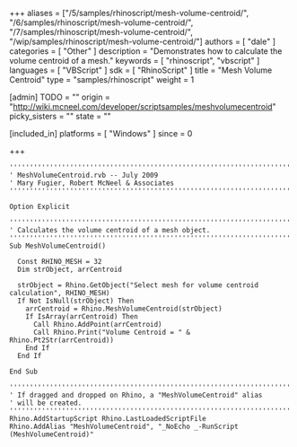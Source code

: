 +++
aliases = ["/5/samples/rhinoscript/mesh-volume-centroid/", "/6/samples/rhinoscript/mesh-volume-centroid/", "/7/samples/rhinoscript/mesh-volume-centroid/", "/wip/samples/rhinoscript/mesh-volume-centroid/"]
authors = [ "dale" ]
categories = [ "Other" ]
description = "Demonstrates how to calculate the volume centroid of a mesh."
keywords = [ "rhinoscript", "vbscript" ]
languages = [ "VBScript" ]
sdk = [ "RhinoScript" ]
title = "Mesh Volume Centroid"
type = "samples/rhinoscript"
weight = 1

[admin]
TODO = ""
origin = "http://wiki.mcneel.com/developer/scriptsamples/meshvolumecentroid"
picky_sisters = ""
state = ""

[included_in]
platforms = [ "Windows" ]
since = 0

+++

```vbnet
'''''''''''''''''''''''''''''''''''''''''''''''''''''''''''''''''''''''''''''
' MeshVolumeCentroid.rvb -- July 2009
' Mary Fugier, Robert McNeel & Associates
'''''''''''''''''''''''''''''''''''''''''''''''''''''''''''''''''''''''''''''

Option Explicit

'''''''''''''''''''''''''''''''''''''''''''''''''''''''''''''''''''''''''''''
' Calculates the volume centroid of a mesh object.
'''''''''''''''''''''''''''''''''''''''''''''''''''''''''''''''''''''''''''''
Sub MeshVolumeCentroid()

  Const RHINO_MESH = 32
  Dim strObject, arrCentroid

  strObject = Rhino.GetObject("Select mesh for volume centroid calculation", RHINO_MESH)
  If Not IsNull(strObject) Then
    arrCentroid = Rhino.MeshVolumeCentroid(strObject)
    If IsArray(arrCentroid) Then
      Call Rhino.AddPoint(arrCentroid)
      Call Rhino.Print("Volume Centroid = " & Rhino.Pt2Str(arrCentroid))
    End If
  End If

End Sub

'''''''''''''''''''''''''''''''''''''''''''''''''''''''''''''''''''''''''''''
' If dragged and dropped on Rhino, a "MeshVolumeCentroid" alias
' will be created.
'''''''''''''''''''''''''''''''''''''''''''''''''''''''''''''''''''''''''''''
Rhino.AddStartupScript Rhino.LastLoadedScriptFile
Rhino.AddAlias "MeshVolumeCentroid", "_NoEcho _-RunScript (MeshVolumeCentroid)"
```
